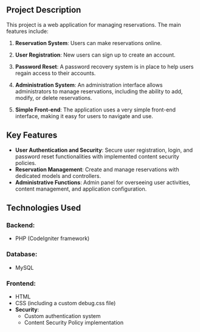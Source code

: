 ## Project Description

This project is a web application for managing reservations. The main features include:

1. **Reservation System**: Users can make reservations online.

2. **User Registration**: New users can sign up to create an account.

3. **Password Reset**: A password recovery system is in place to help users regain access to their accounts.

4. **Administration System**: An administration interface allows administrators to manage reservations, including the ability to add, modify, or delete reservations.

5. **Simple Front-end**: The application uses a very simple front-end interface, making it easy for users to navigate and use.

## Key Features

- **User Authentication and Security**: Secure user registration, login, and password reset functionalities with implemented content security policies.
- **Reservation Management**: Create and manage reservations with dedicated models and controllers.
- **Administrative Functions**: Admin panel for overseeing user activities, content management, and application configuration.

## Technologies Used

### **Backend**:

- PHP (CodeIgniter framework)

### **Database**:

- MySQL

### **Frontend**:

- HTML
- CSS (including a custom debug.css file)
- **Security**:
  - Custom authentication system
  - Content Security Policy implementation
